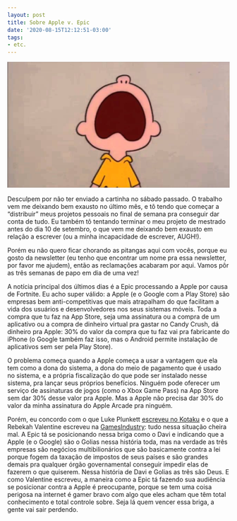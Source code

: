 ```yaml
---
layout: post
title: Sobre Apple v. Epic
date: '2020-08-15T12:12:51-03:00'
tags:
- etc.
---
```

 ![](/uploads/tumblr_files/0db1d4a7fbbefdaa41a5d2fe8acaa30eeed020db.png)  

Desculpem por não ter enviado a cartinha no sábado passado. O trabalho vem me deixando bem exausto no último mês, e tô tendo que começar a “distribuir” meus projetos pessoais no final de semana pra conseguir dar conta de tudo. Eu também tô tentando terminar o meu projeto de mestrado antes do dia 10 de setembro, o que vem me deixando bem exausto em relação a escrever (ou a minha incapacidade de escrever, AUGH!).

Porém eu não quero ficar chorando as pitangas aqui com vocês, porque eu gosto da newsletter (eu tenho que encontrar um nome pra essa newsletter, por favor me ajudem), então as reclamações acabaram por aqui. Vamos pôr as três semanas de papo em dia de uma vez!

A notícia principal dos últimos dias é a Epic processando a Apple por causa de Fortnite. Eu acho super válido: a Apple (e o Google com a Play Store) são empresas bem anti-competitivas que mais atrapalham do que facilitam a vida dos usuários e desenvolvedores nos seus sistemas móveis. Toda a compra que tu faz na App Store, seja uma assinatura ou a compra de um aplicativo ou a compra de dinheiro virtual pra gastar no Candy Crush, dá dinheiro pra Apple: 30% do valor da compra que tu faz vai pra fabricante do iPhone (o Google também faz isso, mas o Android permite instalação de aplicativos sem ser pela Play Store).

O problema começa quando a Apple começa a usar a vantagem que ela tem como a dona do sistema, a dona do meio de pagamento que é usado no sistema, e a própria fiscalização do que pode ser instalado nesse sistema, pra lançar seus próprios benefícios. Ninguém pode oferecer um serviço de assinaturas de jogos (como o Xbox Game Pass) na App Store sem dar 30% desse valor pra Apple. Mas a Apple não precisa dar 30% do valor da minha assinatura do Apple Arcade pra ninguém.

Porém, eu concordo com o que Luke Plunkett [escreveu no Kotaku](https://kotaku.com/everything-about-this-sucks-1844720017) e o que a Rebekah Valentine escreveu na [GamesIndustry](https://www.gamesindustry.biz/articles/2020-08-14-epics-nineteen-eighty-fortnite-video-is-an-irresponsible-piece-of-corporate-propaganda-opinion): tudo nessa situação cheira mal. A Epic tá se posicionando nessa briga como o Davi e indicando que a Apple (e o Google) são o Golias nessa história toda, mas na verdade as três empresas são negócios multibilionários que são basicamente contra a lei porque fogem da taxação de impostos de seus países e são grandes demais pra qualquer órgão governamental conseguir impedir elas de fazerem o que quiserem. Nessa história de Davi e Golias as três são Deus. E como Valentine escreveu, a maneira como a Epic tá fazendo sua audiência se posicionar contra a Apple é preocupante, porque se tem uma coisa perigosa na internet é gamer bravo com algo que eles acham que têm total conhecimento e total controle sobre. Seja lá quem vencer essa briga, a gente vai sair perdendo.

